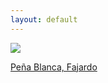 ```yaml
---
layout: default
---
```


<div class="preview-panel">
	<a href="/Edweb/2015/11/03/Fajardo-Pena-blanca/">
		<img class="preview-images" src="/Edweb/Propiedades/venta/Fajardo-pena blanca/NRG7.jpg">
		<p>Peña Blanca, Fajardo</p>
	</a>
</div>
